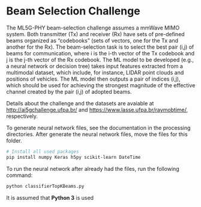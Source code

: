 # Beam Selection Challenge
The ML5G-PHY beam-selection challenge assumes a mmWave MIMO system. Both transmitter (Tx) and receiver (Rx) have sets of pre-defined beams organized as “codebooks” (sets of vectors, one for the Tx and another for the Rx). The beam-selection task is to select the best pair (i,j) of beams for communication, where i is the i-th vector of the Tx codebook and j is the j-th vector of the Rx codebook. The ML model to be developed (e.g., a neural network or decision tree) takes input features extracted from a multimodal dataset, which include, for instance, LIDAR point clouds and positions of vehicles. The ML model then outputs a pair of indices (i,j), which should be used for achieving the strongest magnitude of the effective channel created by the pair (i,j) of adopted beams.

Details about the challenge and the datasets are avaiable at http://ai5gchallenge.ufpa.br/ and https://www.lasse.ufpa.br/raymobtime/, respectively.

To generate neural network files, see the documentation in the processing directories.
After generate the neural network files, move the files for this folder.

```bash
# Install all used packages
pip install numpy Keras h5py scikit-learn DateTime
``` 

To run the neural network after already had the files, run the following command:

```bash
python classifierTopKBeams.py
```

It is assumed that **Python 3** is used

